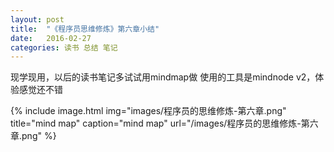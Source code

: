 ```yaml
---
layout: post
title:  "《程序员思维修炼》第六章小结"
date:   2016-02-27 
categories: 读书 总结 笔记
---
```


现学现用，以后的读书笔记多试试用mindmap做
使用的工具是mindnode v2，体验感觉还不错

{% include image.html
            img="images/程序员的思维修炼-第六章.png"
            title="mind map"
            caption="mind map"
            url="/images/程序员的思维修炼-第六章.png" %}


